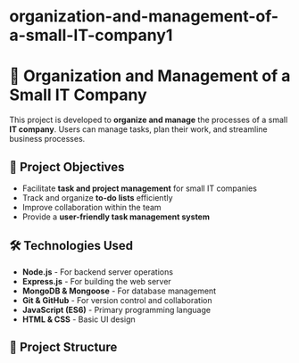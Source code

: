 # organization-and-management-of-a-small-IT-company1
# 📌 Organization and Management of a Small IT Company

This project is developed to **organize and manage** the processes of a small **IT company**. Users can manage tasks, plan their work, and streamline business processes.

## 🚀 Project Objectives  

- Facilitate **task and project management** for small IT companies  
- Track and organize **to-do lists** efficiently  
- Improve collaboration within the team  
- Provide a **user-friendly task management system**  

## 🛠️ Technologies Used  

- **Node.js** - For backend server operations  
- **Express.js** - For building the web server  
- **MongoDB & Mongoose** - For database management  
- **Git & GitHub** - For version control and collaboration  
- **JavaScript (ES6)** - Primary programming language  
- **HTML & CSS** - Basic UI design  

## 📂 Project Structure  

